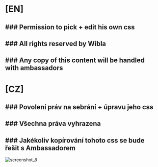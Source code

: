 # [EN]
## ###  Permission to pick + edit his own css
## ###  All rights reserved by Wibla
## ###  Any copy of this content will be handled with ambassadors

# [CZ]
## ###  Povolení práv na sebrání + úpravu jeho css
## ###  Všechna práva vyhrazena
## ###  Jakékoliv kopírování tohoto css se bude řešit s Ambassadorem

![screenshot_8](https://user-images.githubusercontent.com/35837593/36632076-ee46d1f6-1981-11e8-9b40-f6fcd39e3c03.png)
